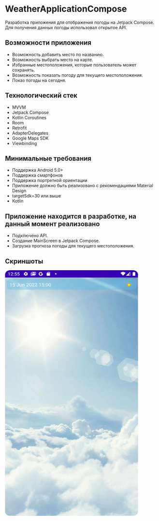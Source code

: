 # WeatherApplicationCompose
Разработка приложения для отображения погоды на Jetpack Compose. Для получения данных погоды использовал открытое API.

## Возможности приложения
* Возможность добавить место по названию.
* Возможность выбрать место на карте.
* Избранные местоположения, которые пользователь может сохранять.
* Возможность показать погоду для текущего местоположения.
* Показ погоды на сегодня.

## Технологический стек
* MVVM
* Jetpack Compose
* Kotlin Coroutines
* Room
* Retrofit
* AdapterDelegates
* Google Maps SDK
* Viewbinding

## Минимальные требования
* Поддержка Android 5.0+
* Поддержка смартфонов
* Поддержка портретной ориентации
* Приложение должно быть реализовано с рекомендациями Material Design
* targetSdk=30 или выше
* Kotlin

## Приложение находится в разработке, на данный момент реализовано
* Подключено API.
* Создание MainScreen в Jetpack Compose.
* Загрузка прогноза погоды для текущего местоположения.

## Скриншоты
<img src="Screenshot_20220617_155516.png" width="440" height="810"/>
